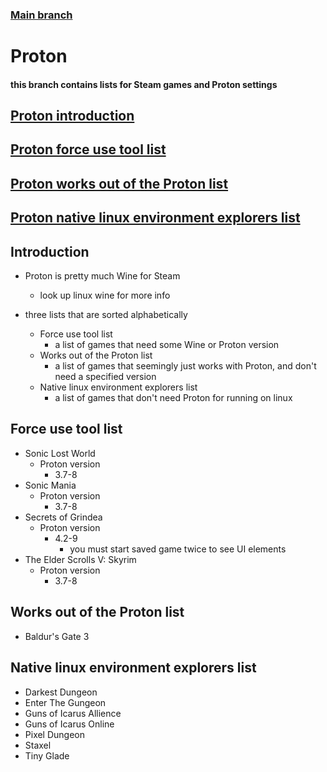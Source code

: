 ### [Main branch](https://github.com/P-OEM/P-OEM-s-void-setup)

# Proton

#### this branch contains lists for Steam games and Proton settings

## [Proton introduction](#introduction)
## [Proton force use tool list](#force-use-tool-list)
## [Proton works out of the Proton list](#works-out-of-the-proton-list)
## [Proton native linux environment explorers list](#native-linux-environment-explorers-list)

## Introduction
* Proton is pretty much Wine for Steam
    * look up linux wine for more info

* three lists that are sorted alphabetically
    * Force use tool list
        * a list of games that need some Wine or Proton version
    * Works out of the Proton list
        * a list of games that seemingly just works with Proton, and don't need a specified version
    * Native linux environment explorers list
        * a list of games that don't need Proton for running on linux


## Force use tool list
* Sonic Lost World
    * Proton version
        * 3.7-8
* Sonic Mania
    * Proton version
        * 3.7-8
* Secrets of Grindea
    * Proton version
        * 4.2-9
           * you must start saved game twice to see UI elements
* The Elder Scrolls V: Skyrim
    * Proton version
        * 3.7-8

## Works out of the Proton list
* Baldur's Gate 3

## Native linux environment explorers list
* Darkest Dungeon
* Enter The Gungeon
* Guns of Icarus Allience
* Guns of Icarus Online
* Pixel Dungeon
* Staxel
* Tiny Glade
